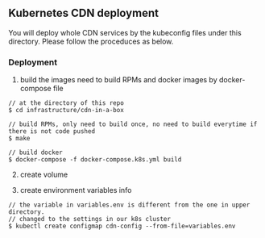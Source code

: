 ## Kubernetes CDN deployment

You will deploy whole CDN services by the kubeconfig files under this directory.
Please follow the proceduces as below.

### Deployment

1. build the images
need to build RPMs and docker images by docker-compose file

```
// at the directory of this repo 
$ cd infrastructure/cdn-in-a-box

// build RPMs, only need to build once, no need to build everytime if there is not code pushed 
$ make

// build docker
$ docker-compose -f docker-compose.k8s.yml build

```

2. create volume

3. create environment variables info
```
// the variable in variables.env is different from the one in upper directory.
// changed to the settings in our k8s cluster
$ kubectl create configmap cdn-config --from-file=variables.env
```


